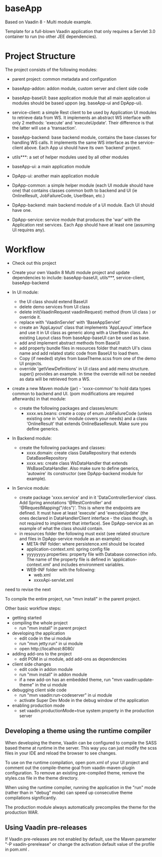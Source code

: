 baseApp
==============

Based on Vaadin 8 - Multi module example.

Template for a full-blown Vaadin application that only requires a Servlet 3.0 container to run (no other JEE dependencies).


Project Structure
=================

The project consists of the following modules:

- parent project: common metadata and configuration
- baseApp-addon: addon module, custom server and client side code 
- baseApp-baseUI: base application module that all main application ui modules should be based uppon (eg. baseApp-ui and DpApp-ui).
- service-client: a simple Rest client to be used by Application UI modules to retrieve data from WS. It implements an abstract WS interface with only 2 methods: 'execute' and 'executeUpdate'. Their difference is that the latter will use a 'transaction'. 
- baseApp-backend: base backend module, contains the base classes for handling WS calls. It implements the same WS interface as the service-client above. Each App ui should have its own 'backend' project.
- utils***: a set of helper modules used by all other modules

- baseApp-ui: a main application module

- DpApp-ui: another main application module
- DpApp-common: a simple helper module (each UI module should have one) that contains classes common both to backend and UI (ie OnlineResult, JobFailureCode, UserBean, etc.)
- DpApp-backend: main backend module of a UI module. Each UI should have one.
- DpApp-service: service module that produces the 'war' with the Application rest services. Each App should have at least one (assuming UI requires any).

Workflow
========

- Check out this project
- Create your own Vaadin 8 Multi module project and update dependencies to include: baseApp-baseUI, utils***, service-client, baseApp-backend
- In UI module:
  - the UI class should extend BaseUI
  - delete demo services from UI class
  - delete init(VaadinRequest vaadinRequest) method (from UI class ) or override it.
  - replace with 'VaadinServlet' with 'BaseAppServlet'
  - create an 'AppLayout' class that implements 'AppLayout' interface and use it in UI class as generic along with a UserBean class. An existing Layout class from baseApp-baseUI can be used as base. 
  - add and implement abstract methods from BaseUI
  - add property bundle files in resources folder that match UI's class name and add related static code from BaseUI to load them.
  - Copy (if needed) styles from baseTheme.scss from one of the demo UI projects.
  - override 'getViewDefinitions' in UI class and add menu structure. super() provides an example. In time the override will not be needed as data will be retrieved from a WS.

- create a new Maven module (jar) - 'xxxx-common' to hold data types common to backend and UI. (pom modifications are required afterwards) in that module:
  - create the following packages and classes/enum:
    - xxxx.ws.beans: create a copy of enum JobFailureCode (unless existing one in 'utils' module covers your needs) and a class 'OnlineResult' that extends OnlineBaseResult. Make sure you define generics.

- In Backend module:
  - create the following packages and classes:
    - xxxx.domain: create class DataRepository that extends DataBaseRepository
    - xxxx.ws: create class WsDataHandler that extends WsBaseDataHandler. Also make sure to define generics, 'autowire' its constructor (see DpApp-backend module for example).

- In Service module:
  - create package 'xxxx.service' and in it 'DataControllerService' class. Add Spring annotations '@RestController' and '@RequestMapping("/dcs")'. This is where the endpoints are defined. It must have at least 'execute' and 'executeUpdate' (the ones declared in DataHandlerClient interface - the class though, is not required to implement that interface). See DpApp-service as an example of what the class should contain.
  - in resources folder the following must exist (see related structure and files in DpApp-service module as an example):
    - META-INF folder: where persistence.xml should be located
    - application-context.xml: spring config file
    - yyyyyyyy.properties: property file with Database connection info. The name of the property file is defined in 'application-context.xml' and includes environment variables.
    - WEB-INF folder with the following:
      - web.xml
      - xxxxApi-servlet.xml
       
  

need to revise the next

To compile the entire project, run "mvn install" in the parent project.

Other basic workflow steps:

- getting started
- compiling the whole project
  - run "mvn install" in parent project
- developing the application
  - edit code in the ui module
  - run "mvn jetty:run" in ui module
  - open http://localhost:8080/
- adding add-ons to the project
  - edit POM in ui module, add add-ons as dependencies
- client side changes
  - edit code in addon module
  - run "mvn install" in addon module
  - if a new add-on has an embedded theme, run "mvn vaadin:update-theme" in the ui module
- debugging client side code
  - run "mvn vaadin:run-codeserver" in ui module
  - activate Super Dev Mode in the debug window of the application
- enabling production mode
  - set vaadin.productionMode=true system property in the production server

Developing a theme using the runtime compiler
-------------------------

When developing the theme, Vaadin can be configured to compile the SASS based
theme at runtime in the server. This way you can just modify the scss files in
your IDE and reload the browser to see changes.

To use on the runtime compilation, open pom.xml of your UI project and comment 
out the compile-theme goal from vaadin-maven-plugin configuration. To remove 
an existing pre-compiled theme, remove the styles.css file in the theme directory.

When using the runtime compiler, running the application in the "run" mode 
(rather than in "debug" mode) can speed up consecutive theme compilations
significantly.

The production module always automatically precompiles the theme for the production WAR.

Using Vaadin pre-releases
-------------------------

If Vaadin pre-releases are not enabled by default, use the Maven parameter
"-P vaadin-prerelease" or change the activation default value of the profile in pom.xml .
